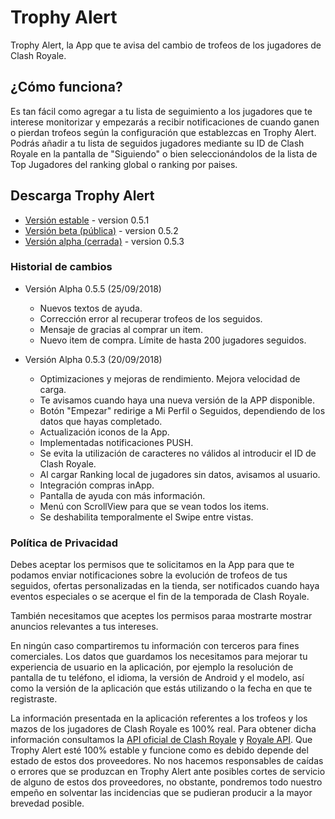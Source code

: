 # Trophy Alert
Trophy Alert, la App que te avisa del cambio de trofeos de los jugadores de Clash Royale.

## ¿Cómo funciona?
Es tan fácil como agregar a tu lista de seguimiento a los jugadores que te interese monitorizar y empezarás a recibir notificaciones de cuando ganen o pierdan trofeos según la configuración que establezcas en Trophy Alert. Podrás añadir a tu lista de seguidos jugadores mediante su ID de Clash Royale en la pantalla de "Siguiendo" o bien seleccionándolos de la lista de Top Jugadores del ranking global o ranking por paises.

## Descarga Trophy Alert
* [Versión estable](https://play.google.com/store/apps/details?id=com.jonatanjumbert.trophyalert) - version 0.5.1
* [Versión beta (pública)](https://play.google.com/apps/testing/com.jonatanjumbert.trophyalert) - version 0.5.2
* [Versión alpha (cerrada)](https://play.google.com/apps/testing/com.jonatanjumbert.trophyalert) - version 0.5.3

### Historial de cambios
* Versión Alpha 0.5.5 (25/09/2018)
  * Nuevos textos de ayuda.
  * Corrección error al recuperar trofeos de los seguidos.
  * Mensaje de gracias al comprar un item.
  * Nuevo item de compra. Límite de hasta 200 jugadores seguidos.

* Versión Alpha 0.5.3 (20/09/2018)
  * Optimizaciones y mejoras de rendimiento. Mejora velocidad de carga.
  * Te avisamos cuando haya una nueva versión de la APP disponible.
  * Botón "Empezar" redirige a Mi Perfil o Seguidos, dependiendo de los datos que hayas completado.
  * Actualización iconos de la App.
  * Implementadas notificaciones PUSH.
  * Se evita la utilización de caracteres no válidos al introducir el ID de Clash Royale.
  * Al cargar Ranking local de jugadores sin datos, avisamos al usuario.
  * Integración compras inApp.
  * Pantalla de ayuda con más información.
  * Menú con ScrollView para que se vean todos los items.
  * Se deshabilita temporalmente el Swipe entre vistas.
  

### Política de Privacidad
Debes aceptar los permisos que te solicitamos en la App para que te podamos enviar notificaciones sobre la evolución de trofeos de tus seguidos, ofertas personalizadas en la tienda, ser notificados cuando haya eventos especiales o se acerque el fin de la temporada de Clash Royale.

También necesitamos que aceptes los permisos paraa mostrarte mostrar anuncios relevantes a tus intereses.

En ningún caso compartiremos tu información con terceros para fines comerciales. Los datos que guardamos los necesitamos para mejorar tu experiencia de usuario en la aplicación, por ejemplo la resolución de pantalla de tu teléfono, el idioma, la versión de Android y el modelo, así como la versión de la aplicación que estás utilizando o la fecha en que te registraste.

La información presentada en la aplicación referentes a los trofeos y los mazos de los jugadores de Clash Royale es 100% real. Para obtener dicha información consultamos la [API oficial de Clash Royale](https://developer.clashroyale.com/) y [Royale API](https://royaleapi.com/). Que Trophy Alert esté 100% estable y funcione como es debido depende del estado de estos dos proveedores. No nos hacemos responsables de caídas o errores que se produzcan en Trophy Alert ante posibles cortes de servicio de alguno de estos dos proveedores, no obstante, pondremos todo nuestro empeño en solventar las incidencias que se pudieran producir a la mayor brevedad posible. 
